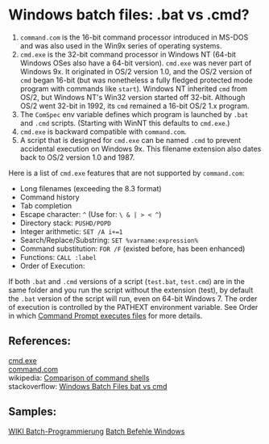 Windows batch files: .bat vs .cmd?
==========

1. `command.com` is the 16-bit command processor introduced in MS-DOS and was also used in the Win9x series of operating systems.
2. `cmd.exe` is the 32-bit command processor in Windows NT (64-bit Windows OSes also have a 64-bit version). `cmd.exe` was never part of Windows 9x. It originated in OS/2 version 1.0, and the OS/2 version of `cmd` began 16-bit (but was nonetheless a fully fledged protected mode program with commands like `start`). Windows NT inherited `cmd` from OS/2, but Windows NT's Win32 version started off 32-bit. Although OS/2 went 32-bit in 1992, its `cmd` remained a 16-bit OS/2 1.x program.
3. The `ComSpec` env variable defines which program is launched by `.bat` and `.cmd` scripts. (Starting with WinNT this defaults to `cmd.exe`.)
4. `cmd.exe` is backward compatible with `command.com`.
5. A script that is designed for `cmd.exe` can be named `.cmd` to prevent accidental execution on Windows 9x. This filename extension also dates back to OS/2 version 1.0 and 1987.

Here is a list of `cmd.exe` features that are not supported by `command.com`:

* Long filenames (exceeding the 8.3 format)
* Command history
* Tab completion
* Escape character: `^` (Use for: `\ & | > < ^`)
* Directory stack: `PUSHD/POPD`
* Integer arithmetic: `SET /A i+=1`
* Search/Replace/Substring: `SET %varname:expression%`
* Command substitution: `FOR /F` (existed before, has been enhanced)
* Functions: `CALL :label`
* Order of Execution:

If both `.bat` and `.cmd` versions of a script (`test.bat`, `test.cmd`) are in the same folder and you run the script without the extension (test), by default the `.bat` version of the script will run, even on 64-bit Windows 7. The order of execution is controlled by the PATHEXT environment variable. See Order in which [Command Prompt executes files](https://stackoverflow.com/questions/605101/order-in-which-command-prompt-executes-files-with-the-same-name-a-bat-vs-a-cmd-v) for more details.

References:
--------

[cmd.exe](http://www.ss64.com/ntsyntax/)<br>
[command.com](http://gregvogl.net/courses/os/handouts/doscmdref.pdf)<br>
wikipedia: [Comparison of command shells](https://en.wikipedia.org/wiki/Comparison_of_command_shells)<br>
stackoverflow: [Windows Batch Files bat vs cmd](https://stackoverflow.com/questions/148968/windows-batch-files-bat-vs-cmd)<br>

Samples:
------

[WIKI Batch-Programmierung](https://de.wikibooks.org/wiki/Batch-Programmierung:_Beispiele)
[Batch Befehle Windows](https://www.script-example.com/themen/cmd_Batch_Befehle.php)


